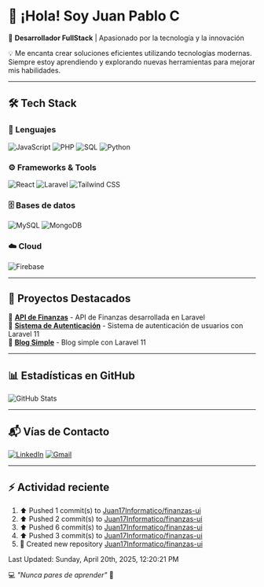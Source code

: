 <!-- 
Crear Banner para para portada
![Banner](https://raw.githubusercontent.com/Juan17Informatico/Juan17Informatico/main/banner.png)   -->
# 👋 ¡Hola! Soy Juan Pablo C  

🚀 **Desarrollador FullStack** | Apasionado por la tecnología y la innovación  

💡 Me encanta crear soluciones eficientes utilizando tecnologías modernas. Siempre estoy aprendiendo y explorando nuevas herramientas para mejorar mis habilidades.  

---

## 🛠️ **Tech Stack**  

### 🚀 Lenguajes

![JavaScript](https://img.shields.io/badge/-JavaScript-F7DF1E?logo=javascript&logoColor=black&style=for-the-badge)
![PHP](https://img.shields.io/badge/-PHP-777BB4?logo=php&logoColor=white&style=for-the-badge)
![SQL](https://img.shields.io/badge/-SQL-4479A1?logo=postgresql&logoColor=white&style=for-the-badge)
![Python](https://img.shields.io/badge/-Python-3776AB?logo=python&logoColor=white&style=for-the-badge)

### ⚙️ Frameworks & Tools

![React](https://img.shields.io/badge/-React-61DAFB?logo=react&logoColor=black&style=for-the-badge)
![Laravel](https://img.shields.io/badge/-Laravel-FF2D20?logo=laravel&logoColor=white&style=for-the-badge)
![Tailwind CSS](https://img.shields.io/badge/-TailwindCSS-38B2AC?logo=tailwind-css&logoColor=white&style=for-the-badge)

### 🗄️ Bases de datos

![MySQL](https://img.shields.io/badge/-MySQL-4479A1?logo=mysql&logoColor=white&style=for-the-badge)
![MongoDB](https://img.shields.io/badge/-MongoDB-47A248?logo=mongodb&logoColor=white&style=for-the-badge)

### ☁️ Cloud

![Firebase](https://img.shields.io/badge/-Firebase-FFCA28?logo=firebase&logoColor=black&style=for-the-badge)

---

## 📌 **Proyectos Destacados**

🔹 [**API de Finanzas**](https://github.com/Juan17Informatico/finanzas-api-laravel) - API de Finanzas desarrollada en Laravel  
🔹 [**Sistema de Autenticación**](https://github.com/Juan17Informatico/sistema-de-autenticacion-de-usuarios-laravel) - Sistema de autenticación de usuarios con Laravel 11  
🔹 [**Blog Simple**](https://github.com/Juan17Informatico/blog-simple-laravel) - Blog simple con Laravel 11  

---

## 📊 **Estadísticas en GitHub**  

![GitHub Stats](https://github-readme-stats.vercel.app/api?username=Juan17Informatico&show_icons=true&theme=dark)

---

## 📬 **Vías de Contacto**  

<!-- TODO: poner url de mi perfil linkedin -->
<!-- TODO: Poner correo de contacto -->
<!-- TODO: Poner link de website -->
[![LinkedIn](https://img.shields.io/badge/-LinkedIn-0077B5?logo=linkedin&logoColor=white&style=for-the-badge)](https://www.linkedin.com/in/juan-pablo-campuzano-monsalve-17a614207/)
[![Gmail](https://img.shields.io/badge/-Email-D14836?logo=gmail&logoColor=white&style=for-the-badge)](mailto:juancampuzano2356@gmail.com)
<!-- [![Website](https://img.shields.io/badge/-Website-000000?logo=vercel&logoColor=white&style=for-the-badge)](https://tuwebsite.com)   -->

---

## ⚡ Actividad reciente
<!--RECENT_ACTIVITY:start-->
1. ⬆️ Pushed 1 commit(s) to [Juan17Informatico/finanzas-ui](https://github.com/Juan17Informatico/finanzas-ui)<br>
2. ⬆️ Pushed 2 commit(s) to [Juan17Informatico/finanzas-ui](https://github.com/Juan17Informatico/finanzas-ui)<br>
3. ⬆️ Pushed 6 commit(s) to [Juan17Informatico/finanzas-ui](https://github.com/Juan17Informatico/finanzas-ui)<br>
4. ⬆️ Pushed 3 commit(s) to [Juan17Informatico/finanzas-ui](https://github.com/Juan17Informatico/finanzas-ui)<br>
5. 📔 Created new repository [Juan17Informatico/finanzas-ui](https://github.com/Juan17Informatico/finanzas-ui)<br>
<!--RECENT_ACTIVITY:end-->
<!--RECENT_ACTIVITY:last_update-->
Last Updated: Sunday, April 20th, 2025, 12:20:21 PM
<!--RECENT_ACTIVITY:last_update_end-->

💻 *"Nunca pares de aprender"* 🚀  
